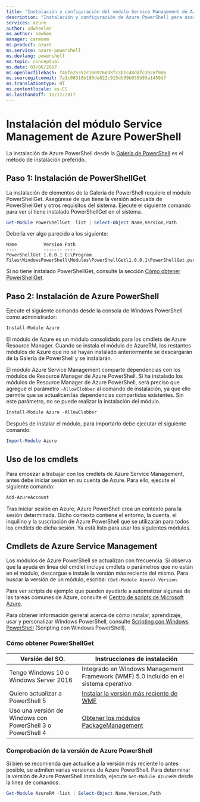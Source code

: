 ```yaml
---
title: "Instalación y configuración del módulo Service Management de Azure PowerShell | Microsoft Docs"
description: "Instalación y configuración de Azure PowerShell para usarlo por primera vez"
services: azure
author: sdwheeler
ms.author: sewhee
manager: carmonm
ms.product: azure
ms.service: azure-powershell
ms.devlang: powershell
ms.topic: conceptual
ms.date: 03/06/2017
ms.openlocfilehash: f46fe25352c100976dd8fc3b1c48ddfc3926f906
ms.sourcegitcommit: 7a1c08518b180de822c915db99b055b93a1459d7
ms.translationtype: HT
ms.contentlocale: es-ES
ms.lasthandoff: 11/17/2017
---
```

# <a name="installing-the-azure-powershell-service-management-module"></a>Instalación del módulo Service Management de Azure PowerShell

La instalación de Azure PowerShell desde la [Galería de PowerShell](https://www.powershellgallery.com/) es el método de instalación preferido.

## <a name="step-1-install-powershellget"></a>Paso 1: Instalación de PowerShellGet

La instalación de elementos de la Galería de PowerShell requiere el módulo PowerShellGet. Asegúrese de que tiene la versión adecuada de PowerShellGet y otros requisitos del sistema. Ejecute el siguiente comando para ver si tiene instalado PowerShellGet en el sistema.

```powershell
Get-Module PowerShellGet -list | Select-Object Name,Version,Path
```

Debería ver algo parecido a los siguiente:

```
Name          Version Path
----          ------- ----
PowerShellGet 1.0.0.1 C:\Program Files\WindowsPowerShell\Modules\PowerShellGet\1.0.0.1\PowerShellGet.psd1
```

Si no tiene instalado PowerShellGet, consulte la sección [Cómo obtener PowerShellGet](#how-to-get-powershellget).

## <a name="step-2-install-azure-powershell"></a>Paso 2: Instalación de Azure PowerShell

Ejecute el siguiente comando desde la consola de Windows PowerShell como administrador:

```powershell
Install-Module Azure
```

El módulo de Azure es un módulo consolidado para los cmdlets de Azure Resource Manager. Cuando se instala el módulo de AzureRM, los restantes módulos de Azure que no se hayan instalado anteriormente se descargarán de la Galería de PowerShell y se instalarán.

El módulo Azure Service Management comparte dependencias con los módulos de Resource Manager de Azure PowerShell. Si ha instalado los módulos de Resource Manager de Azure PowerShell, será preciso que agregue el parámetro `-AllowClobber` al comando de instalación, ya que ello permite que se actualicen las dependencias compartidas existentes. Sin este parámetro, no se puede realizar la instalación del módulo.

```powershell
Install-Module Azure -AllowClobber
```

Después de instalar el módulo, para importarlo debe ejecutar el siguiente comando:

```powershell
Import-Module Azure
```

## <a name="to-use-the-cmdlets"></a>Uso de los cmdlets

Para empezar a trabajar con los cmdlets de Azure Service Management, antes debe iniciar sesión en su cuenta de Azure. Para ello, ejecute el siguiente comando:

```powershell
Add-AzureAccount
```

Tras iniciar sesión en Azure, Azure PowerShell crea un contexto para la sesión determinada. Dicho contexto contiene el entorno, la cuenta, el inquilino y la suscripción de Azure PowerShell que se utilizarán para todos los cmdlets de dicha sesión. Ya está listo para usar los siguientes módulos.

## <a name="azure-service-management-cmdlets"></a>Cmdlets de Azure Service Management

Los módulos de Azure PowerShell se actualizan con frecuencia. Si observa que la ayuda en línea del cmdlet incluye cmdlets o parámetros que no están en el módulo, descargue e instale la versión más reciente del mismo. Para buscar la versión de un módulo, escriba: `(Get-Module Azure).Version`.

Para ver scripts de ejemplo que pueden ayudarle a automatizar algunas de las tareas comunes de Azure, consulte el [Centro de scripts de Microsoft Azure](http://www.windowsazure.com/documentation/scripts/).

Para obtener información general acerca de cómo instalar, aprendizaje, usar y personalizar Windows PowerShell, consulte [Scripting con Windows PowerShell](http://go.microsoft.com/fwlink/p/?linkid=320210) (Scripting con Windows PowerShell).

### <a name="how-to-get-powershellget"></a>Cómo obtener PowerShellGet

|Versión del SO.|Instrucciones de instalación|
|---|---|
|Tengo Windows 10 o Windows Server 2016|Integrado en Windows Management Framework (WMF) 5.0 incluido en el sistema operativo|
|Quiero actualizar a PowerShell 5|[Instalar la versión más reciente de WMF](https://www.microsoft.com/en-us/download/details.aspx?id=54616)|
|Uso una versión de Windows con PowerShell 3 o PowerShell 4|[Obtener los módulos PackageManagement](http://go.microsoft.com/fwlink/?LinkID=746217)|

<a id="helpmechoose"></a>
### <a name="checking-the-version-of-azure-powershell"></a>Comprobación de la versión de Azure PowerShell

Si bien se recomienda que actualice a la versión más reciente lo antes posible, se admiten varias versiones de Azure PowerShell. Para determinar la versión de Azure PowerShell instalada, ejecute `Get-Module AzureRM` desde la línea de comandos.

```powershell
Get-Module AzureRM -list | Select-Object Name,Version,Path
```
